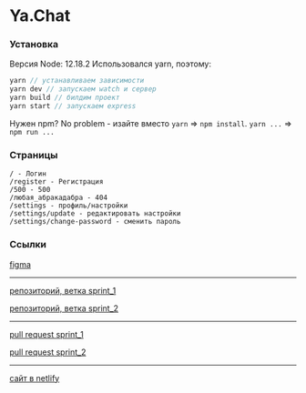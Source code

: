 # Ya.Chat
### Установка
Версия Node: 12.18.2
Использовался yarn, поэтому:

```javascript
yarn // устанавливаем зависимости
yarn dev // запускаем watch и сервер
yarn build // билдим проект
yarn start // запускаем express
```
Нужен npm? No problem - изайте вместо `yarn` => `npm install`. `yarn ...` => `npm run ...`

### Страницы

```
/ - Логин
/register - Регистрация
/500 - 500
/любая_абракадабра - 404
/settings - профиль/настройки
/settings/update - редактировать настройки
/settings/change-password - сменить пароль
```

### Ссылки
[figma](https://www.figma.com/file/mkZSo0ewVa2xP0tSr0Z0YL/YaChat?node-id=0%3A1)
____
[репозиторий, ветка sprint_1](https://github.com/Tenutes/middle.messenger.praktikum.yandex/tree/sprint_1)

[репозиторий, ветка sprint_2](https://github.com/Tenutes/middle.messenger.praktikum.yandex/tree/sprint_2)
____
[pull request sprint_1](https://github.com/Tenutes/middle.messenger.praktikum.yandex/pull/1)

[pull request sprint_2](https://github.com/Tenutes/middle.messenger.praktikum.yandex/pull/2)
____
[сайт в netlify](https://kind-saha-49adaf.netlify.app/)
